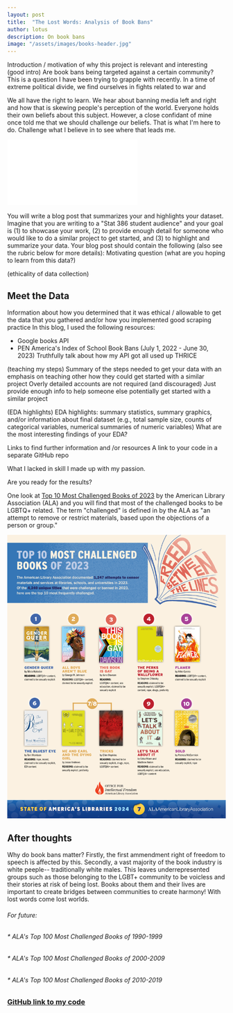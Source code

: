 ```yaml
---
layout: post
title:  "The Lost Words: Analysis of Book Bans"
author: lotus
description: On book bans   
image: "/assets/images/books-header.jpg"
---
```



Introduction / motivation of why this project is relevant and interesting
(good intro)
Are book bans being targeted against a certain community? This is a question I have been trying to grapple with recently. In a time of extreme political divide, we find ourselves in fights related to war and 

We all have the right to learn. 
We hear about banning media left and right and how that is skewing people's perception of the world. Everyone holds their own beliefs about this subject. However, a close confidant of mine once told me that we should challenge our beliefs. That is what I'm here to do. Challenge what I believe in to see where that leads me.

![censorship on the rise](/assets/images/censorship.pdf)

You will write a blog post that summarizes your and highlights your dataset.  Imagine that you are writing to a "Stat 386 student audience" and your goal is (1) to showcase your work, (2) to provide enough detail for someone who would like to do a similar project to get started, and (3) to highlight and summarize your data.  Your blog post should contain the following (also see the rubric below for more details):
Motivating question (what are you hoping to learn from this data?)

(ethicality of data collection)
## Meet the Data
Information about how you determined that it was ethical / allowable to get the data that you gathered and/or how you implemented good scraping practice
In this blog, I used the following resources:
* Google books API
* PEN America's Index of School Book Bans (July 1, 2022 - June 30, 2023)
Truthfully talk about how my API got all used up THRICE

(teaching my steps)
Summary of the steps needed to get your data with an emphasis on teaching other how they could get started with a similar project
    Overly detailed accounts are not required (and discouraged)
    Just provide enough info to help someone else potentially get started with a similar project

(EDA highlights)
EDA highlights: summary statistics, summary graphics, and/or information about final dataset (e.g., total sample size, counts of categorical variables, numerical summaries of numeric variables)
    What are the most interesting findings of your EDA?

Links to find further information and /or resources
A link to your code in a separate GitHub repo



What I lacked in skill I made up with my passion.

Are you ready for the results?

One look at <a href="https://www.ala.org/bbooks/frequentlychallengedbooks/top10" target="_blank">Top 10 Most Challenged Books of 2023</a> by the American Library Association (ALA) and you will find that most of the challenged books to be LGBTQ+ related. The term "challenged" is defined in by the ALA as "an attempt to remove or restrict materials, based upon the objections of a person or group." 

![most challenged books for 2023](/assets/images/top-10-challenged-2023.jpg)


## After thoughts
Why do book bans matter? Firstly, the first ammendment right of freedom to speech is affected by this. Secondly, a vast majority of the book industry is white peeple-- traditionally white males. This leaves underrepresented groups such as those belonging to the LGBT+ community to be voicless and their stories at risk of being lost. Books about them and their lives are important to create bridges between communities to create harmony! With lost words come lost worlds.



###### For future:
###### * ALA's Top 100 Most Challenged Books of 1990-1999
###### * ALA's Top 100 Most Challenged Books of 2000-2009
###### * ALA's Top 100 Most Challenged Books of 2010-2019


### [GitHub link to my code](https://github.com/lotus-pad/blog-codes.git)